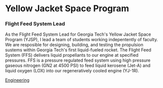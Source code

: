 # Yellow Jacket Space Program
### Flight Feed System Lead
As the Flight Feed System Lead for Georgia Tech's Yellow Jacket Space Program (YJSP), I lead a team of students working indepentently of faculty. We are resposible for designing, building, and testing the propulsion sustems within Georgia Tech's first liquid-fueled rocket. The Flight Feed System (FFS) delivers liquid propellants to our engine at specified pressures. FFS is a pressure regulated feed system using high pressure gaseous nitrogen (GN2 at 4500 PSI) to feed liquid kerosene (Jet-A) and liquid oxygen (LOX) into our regeneratively cooled engine (YJ-1R).

[Engineering](../engineering)

